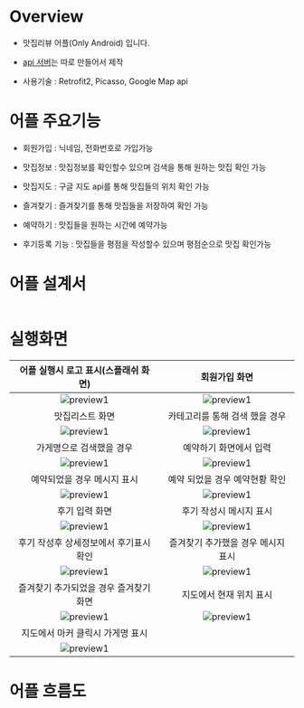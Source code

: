 # Overview

- 맛집리뷰 어플(Only Android) 입니다.  

- [api 서버](https://github.com/yy8305/pook-android-api_server-python_flask)는 따로 만들어서 제작

- 사용기술 : Retrofit2, Picasso, Google Map api

# 어플 주요기능

- 회원가입 : 닉네임, 전화번호로 가입가능

- 맛집정보 : 맛집정보를 확인할수 있으며 검색을 통해 원하는 맛집 확인 가능

- 맛집지도 : 구글 지도 api를 통해 맛집들의 위치 확인 가능

- 즐겨찾기 : 즐겨찾기를 통해 맛집들을 저장하여 확인 가능

- 예약하기 : 맛집들을 원하는 시간에 예약가능

- 후기등록 기능 : 맛집들을 평점을 작성할수 있으며 평점순으로 맛집 확인가능

# 어플 설계서
<div style="text-align:center"><img src=".readme_img/design1.png" alt="" /></div>

<div style="text-align:center"><img src=".readme_img/design2.png" alt="" /></div>

# 실행화면
|어플 실행시 로고 표시(스플래쉬 화면)|회원가입 화면|
:-------------------------:|:-------------------------:
|![preview1](/.readme_img/preview1.png)|![preview1](/.readme_img/preview2.png)|
|맛집리스트 화면|카테고리를 통해 검색 했을 경우|
|![preview1](/.readme_img/preview3.png)|![preview1](/.readme_img/preview4.png)|
|가게명으로 검색했을 경우|예약하기 화면에서 입력|
|![preview1](/.readme_img/preview5.png)|![preview1](/.readme_img/preview6.png)|
|예약되었을 경우 메시지 표시|예약 되었을 경우 예약현황 확인|
|![preview1](/.readme_img/preview7.png)|![preview1](/.readme_img/preview8.png)|
|후기 입력 화면|후기 작성시 메시지 표시|
|![preview1](/.readme_img/preview9.png)|![preview1](/.readme_img/preview10.png)|
|후기 작성후 상세정보에서 후기표시 확인|즐겨찾기 추가했을 경우 메시지 표시|
|![preview1](/.readme_img/preview11.png)|![preview1](/.readme_img/preview12.png)|
|즐겨찾기 추가되었을 경우 즐겨찾기 화면|지도에서 현재 위치 표시|
|![preview1](/.readme_img/preview13.png)|![preview1](/.readme_img/preview14.png)|
|지도에서 마커 클릭시 가게명 표시||
|![preview1](/.readme_img/preview15.png)||


# 어플 흐름도

<div style="text-align:center"><img src=".readme_img/flow1.png" alt="" /></div>
